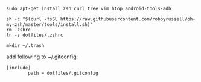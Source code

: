`sudo apt-get install zsh curl tree vim htop android-tools-adb`

```
sh -c "$(curl -fsSL https://raw.githubusercontent.com/robbyrussell/oh-my-zsh/master/tools/install.sh)"
rm .zshrc
ln -s dotfiles/.zshrc
```

```
mkdir ~/.trash
```

add following to ~/.gitconfig:

```
[include]
        path = dotfiles/.gitconfig
```


